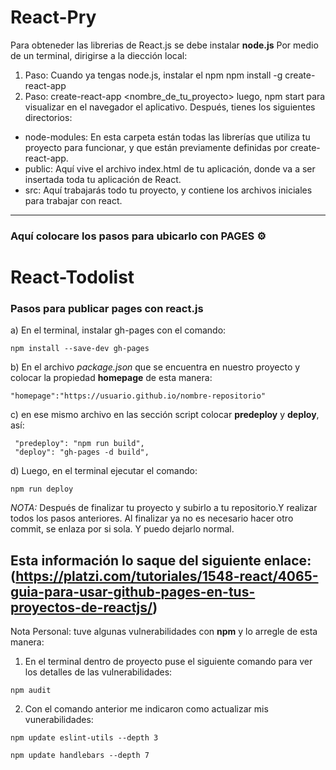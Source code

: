 # React-Pry
Para obteneder las librerias de React.js se debe instalar **node.js**
Por medio de un terminal, dirigirse a la diección local:
1. Paso: Cuando ya tengas node.js, instalar el npm
npm install -g create-react-app
2. Paso: create-react-app <nombre_de_tu_proyecto>
luego, npm start para visualizar en el navegador el aplicativo.
Después, tienes los siguientes directorios:
* node-modules: En esta carpeta están todas las librerías que utiliza tu proyecto para funcionar, y que están previamente definidas por create-react-app. 
* public: Aquí vive el archivo index.html de tu aplicación, donde va a ser insertada toda tu aplicación de React.
* src: Aquí trabajarás todo tu proyecto, y contiene los archivos iniciales para trabajar con react.
---------------------------------------------------------------------------------------------------------------------------------
### Aquí colocare los pasos para ubicarlo con PAGES ⚙️
# React-Todolist
### Pasos para publicar pages con react.js
a) En el terminal, instalar gh-pages con el comando:
```
npm install --save-dev gh-pages
```
b) En el archivo *package.json* que se encuentra en nuestro proyecto y colocar la propiedad **homepage** de esta manera:
```
"homepage":"https://usuario.github.io/nombre-repositorio"
```
c) en ese mismo archivo en las sección script colocar **predeploy** y **deploy**, así:
```
 "predeploy": "npm run build",
 "deploy": "gh-pages -d build",
```
d) Luego, en el terminal ejecutar el comando:
```
npm run deploy
```
*NOTA:*
Después de finalizar tu proyecto y subirlo a tu repositorio.Y realizar todos los pasos anteriores. Al finalizar ya no es necesario hacer otro commit, se enlaza por si sola. Y puedo dejarlo normal.

Esta información lo saque del siguiente enlace: (https://platzi.com/tutoriales/1548-react/4065-guia-para-usar-github-pages-en-tus-proyectos-de-reactjs/)
---------------------------------------------------------------------------------------------------------------------------------
Nota Personal: tuve algunas vulnerabilidades con **npm** y lo arregle de esta manera:
1) En el terminal dentro de proyecto puse el siguiente comando para ver los detalles de las vulnerabilidades:
```
npm audit
```
2) Con el comando anterior me indicaron como actualizar mis vunerabilidades:
```
npm update eslint-utils --depth 3
```
```
npm update handlebars --depth 7
```

